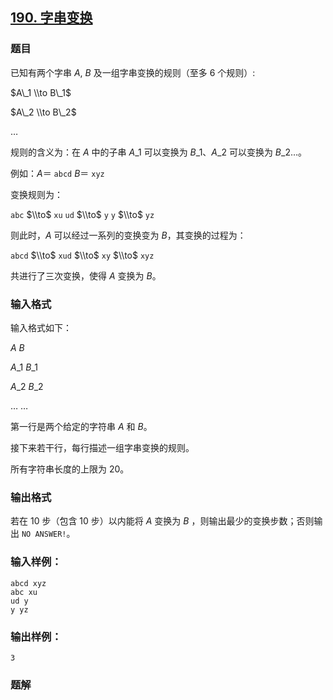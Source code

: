 ## [190\. 字串变换](https://www.acwing.com/problem/content/192/)

### 题目

已知有两个字串 $A$, $B$ 及一组字串变换的规则（至多 $6$ 个规则）:

$A\_1 \\to B\_1$

$A\_2 \\to B\_2$

…

规则的含义为：在 $A$ 中的子串 $A\_1$ 可以变换为 $B\_1$、$A\_2$ 可以变换为 $B\_2…$。

例如：$A$＝ `abcd` $B$＝ `xyz`

变换规则为：

`abc` $\\to$ `xu` `ud` $\\to$ `y` `y` $\\to$ `yz`

则此时，$A$ 可以经过一系列的变换变为 $B$，其变换的过程为：

`abcd` $\\to$ `xud` $\\to$ `xy` $\\to$ `xyz`

共进行了三次变换，使得 $A$ 变换为 $B$。

### 输入格式

输入格式如下：

$A$ $B$

$A\_1$ $B\_1$

$A\_2$ $B\_2$

… …

第一行是两个给定的字符串 $A$ 和 $B$。

接下来若干行，每行描述一组字串变换的规则。

所有字符串长度的上限为 $20$。

### 输出格式

若在 $10$ 步（包含 $10$ 步）以内能将 $A$ 变换为 $B$ ，则输出最少的变换步数；否则输出 `NO ANSWER!`。

### 输入样例：

```
abcd xyz
abc xu
ud y
y yz
```

### 输出样例：

```
3
```

### 题解

